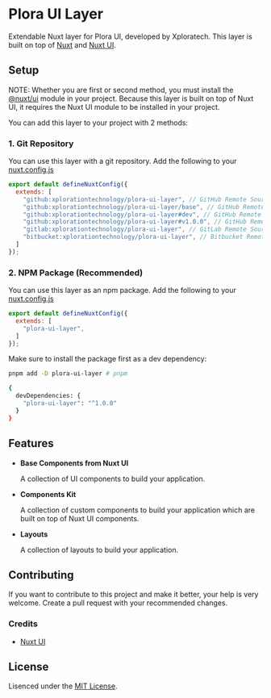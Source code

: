 # Plora UI Layer

Extendable Nuxt layer for Plora UI, developed by Xploratech. This layer is built on top of [Nuxt](https://nuxtjs.org/) and [Nuxt UI](https://ui.nuxt.com/).

## Setup

NOTE: Whether you are first or second method, you must install the [@nuxt/ui](https://ui.nuxt.com/getting-started/installation) module in your project. Because this layer is built on top of Nuxt UI, it requires the Nuxt UI module to be installed in your project.

You can add this layer to your project with 2 methods:

### 1. Git Repository

You can use this layer with a git repository. Add the following to your [nuxt.config.js](https://nuxt.com/docs/guide/going-further/layers#git-repository)

```js
export default defineNuxtConfig({
  extends: [
    "github:xplorationtechnology/plora-ui-layer", // GitHub Remote Source
    "github:xplorationtechnology/plora-ui-layer/base", // GitHub Remote Source within /base directory
    "github:xplorationtechnology/plora-ui-layer#dev", // GitHub Remote Source from dev branch
    "github:xplorationtechnology/plora-ui-layer#v1.0.0", // GitHub Remote Source from v1.0.0 tag
    "gitlab:xplorationtechnology/plora-ui-layer", // GitLab Remote Source example
    "bitbucket:xplorationtechnology/plora-ui-layer", // Bitbucket Remote Source example
  ]
});
```

### 2. NPM Package (Recommended)

You can use this layer as an npm package. Add the following to your [nuxt.config.js](https://nuxt.com/docs/guide/going-further/layers#npm-package)

```js
export default defineNuxtConfig({
  extends: [
    "plora-ui-layer",
  ]
});
```

Make sure to install the package first as a dev dependency:

```bash
pnpm add -D plora-ui-layer # pnpm
```

```bash
{
  devDependencies: {
    "plora-ui-layer": "^1.0.0"
  }
}
```

## Features

- **Base Components from Nuxt UI**

  A collection of UI components to build your application.

- **Components Kit**

  A collection of custom components to build your application which are built on top of Nuxt UI components.

- **Layouts**

  A collection of layouts to build your application.

## Contributing

If you want to contribute to this project and make it better, your help is very welcome. Create a pull request with your recommended changes.

### Credits

- [Nuxt UI](https://ui.nuxt.com/)

## License

Lisenced under the [MIT License](LICENSE).

